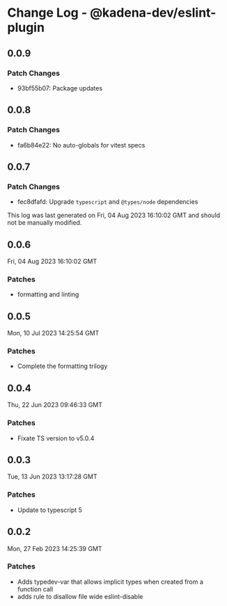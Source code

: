 # Change Log - @kadena-dev/eslint-plugin

## 0.0.9

### Patch Changes

- 93bf55b07: Package updates

## 0.0.8

### Patch Changes

- fa6b84e22: No auto-globals for vitest specs

## 0.0.7

### Patch Changes

- fec8dfafd: Upgrade `typescript` and `@types/node` dependencies

This log was last generated on Fri, 04 Aug 2023 16:10:02 GMT and should not be
manually modified.

## 0.0.6

Fri, 04 Aug 2023 16:10:02 GMT

### Patches

- formatting and linting

## 0.0.5

Mon, 10 Jul 2023 14:25:54 GMT

### Patches

- Complete the formatting trilogy

## 0.0.4

Thu, 22 Jun 2023 09:46:33 GMT

### Patches

- Fixate TS version to v5.0.4

## 0.0.3

Tue, 13 Jun 2023 13:17:28 GMT

### Patches

- Update to typescript 5

## 0.0.2

Mon, 27 Feb 2023 14:25:39 GMT

### Patches

- Adds typedev-var that allows implicit types when created from a function call
- adds rule to disallow file wide eslint-disable
